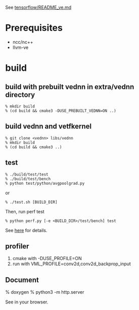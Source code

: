 See [tensorflow/README_ve.md](https://github.com/sx-aurora-dev/tensorflow/blob/develop/README_ve.md)

# Prerequisites

- ncc/nc++
- llvm-ve

# build

## build with prebuilt vednn in extra/vednn directory

    % mkdir build
    % (cd build && cmake3 -DUSE_PREBUILT_VEDNN=ON ..)

## build vednn and vetfkernel

    % git clone <vednn> libs/vednn
    % mkdir build
    % (cd build && cmake3 ..)

## test

    % ./build/test/test
    % ./build/test/bench
    % python test/python/avgpoolgrad.py

or

    % ./test.sh [BUILD_DIR]

Then, run perf test

    % python perf.py [-e <BUILD_DIR>/test/bench] test

See [here](doc/perf.md) for details.

## profiler

1. cmake with -DUSE_PROFILE=ON
2. run with VML_PROFILE=conv2d,conv2d_backprop_input
   

## Document

   % doxygen
   % python3 -m http.server

See in your browser.
